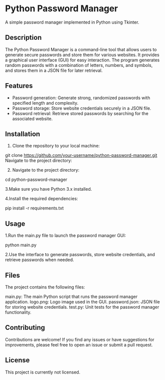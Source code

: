 # Python Password Manager

A simple password manager implemented in Python using Tkinter.

## Description

The Python Password Manager is a command-line tool that allows users to generate secure passwords and store them for various websites. It provides a graphical user interface (GUI) for easy interaction. The program generates random passwords with a combination of letters, numbers, and symbols, and stores them in a JSON file for later retrieval.

## Features

- Password generation: Generate strong, randomized passwords with specified length and complexity.
- Password storage: Store website credentials securely in a JSON file.
- Password retrieval: Retrieve stored passwords by searching for the associated website.

## Installation

1. Clone the repository to your local machine:

git clone https://github.com/your-username/python-password-manager.git
Navigate to the project directory:

2. Navigate to the project directory:

cd python-password-manager

3.Make sure you have Python 3.x installed.

4.Install the required dependencies:

pip install -r requirements.txt

## Usage

1.Run the main.py file to launch the password manager GUI:

python main.py

2.Use the interface to generate passwords, store website credentials, and retrieve passwords when needed.

## Files

The project contains the following files:

main.py: The main Python script that runs the password manager application.
logo.png: Logo image used in the GUI.
password.json: JSON file for storing website credentials.
test.py: Unit tests for the password manager functionality.

## Contributing

Contributions are welcome! If you find any issues or have suggestions for improvements, please feel free to open an issue or submit a pull request.

## License

This project is currently not licensed.




